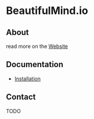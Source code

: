 BeautifulMind.io
================

## About
read more on the [Website](http://beautifulmind.io)

## Documentation

- [Installation](https://github.com/nerdsportgruppe/BeautifulMind.io/wiki/Server-installation)

## Contact
TODO